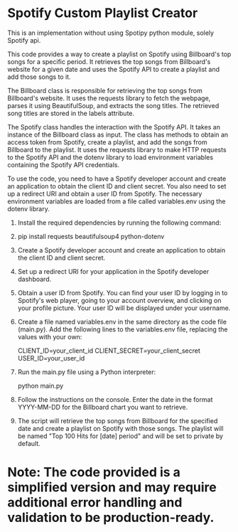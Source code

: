 # Spotify Custom Playlist Creator
This is an implementation without using Spotipy python module, solely Spotify api.

This code provides a way to create a playlist on Spotify using Billboard's top songs for a specific period. It retrieves the top songs from Billboard's website for a given date and uses the Spotify API to create a playlist and add those songs to it.

The Billboard class is responsible for retrieving the top songs from Billboard's website. It uses the requests library to fetch the webpage, parses it using BeautifulSoup, and extracts the song titles. The retrieved song titles are stored in the labels attribute.

The Spotify class handles the interaction with the Spotify API. It takes an instance of the Billboard class as input. The class has methods to obtain an access token from Spotify, create a playlist, and add the songs from Billboard to the playlist. It uses the requests library to make HTTP requests to the Spotify API and the dotenv library to load environment variables containing the Spotify API credentials.

To use the code, you need to have a Spotify developer account and create an application to obtain the client ID and client secret. You also need to set up a redirect URI and obtain a user ID from Spotify. The necessary environment variables are loaded from a file called variables.env using the dotenv library.

1. Install the required dependencies by running the following command:
2. 
    pip install requests beautifulsoup4 python-dotenv
    
2. Create a Spotify developer account and create an application to obtain the client ID and client secret.

3. Set up a redirect URI for your application in the Spotify developer dashboard.

4. Obtain a user ID from Spotify. You can find your user ID by logging in to Spotify's web player, going to your account overview, and clicking on your profile picture. Your user ID will be displayed under your username.

5. Create a file named variables.env in the same directory as the code file (main.py). Add the following lines to the variables.env file, replacing the values with your own:

    CLIENT_ID=your_client_id
    CLIENT_SECRET=your_client_secret
    USER_ID=your_user_id
    
6. Run the main.py file using a Python interpreter:

    python main.py
    
7. Follow the instructions on the console. Enter the date in the format YYYY-MM-DD for the Billboard chart you want to retrieve.

8. The script will retrieve the top songs from Billboard for the specified date and create a playlist on Spotify with those songs. The playlist will be named "Top 100 Hits for [date] period" and will be set to private by default.

# Note: The code provided is a simplified version and may require additional error handling and validation to be production-ready.


